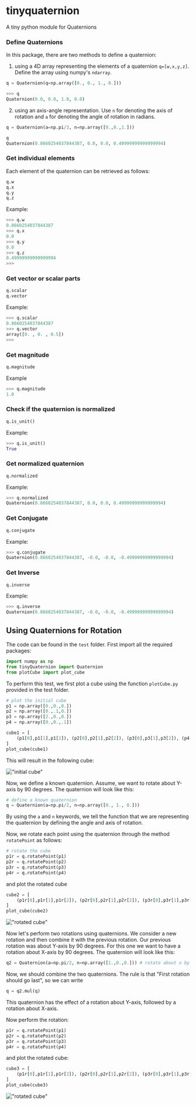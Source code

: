 # tinyquaternion
A tiny python module for Quaternions

### Define Quaternions

In this package, there are two methods to define a quaternion:

1. using a 4D array representing the elements of a quaternion `q=[w,x,y,z]`. Define the array using numpy's `ndarray`.

``` python
q = Quaternion(q=np.array([0., 0., 1., 0.]))

>>> q
Quaternion(0.0, 0.0, 1.0, 0.0)
```


2. using an axis-angle representation. Use `n` for denoting the axis of rotation and `a` for denoting the angle of rotation in radians.

``` python
q = Quaternion(a=np.pi/3, n=np.array([0.,0.,1.]))

q
Quaternion(0.8660254037844387, 0.0, 0.0, 0.49999999999999994)
```

### Get individual elements 

Each element of the quaternion can be retrieved as follows:

``` python
q.w
q.x
q.y
q.z
```
Example:

``` python
>>> q.w
0.8660254037844387
>>> q.x
0.0
>>> q.y
0.0
>>> q.z
0.49999999999999994
>>> 
```

### Get vector or scalar parts

``` python
q.scalar
q.vector
```
Example:

``` python
>>> q.scalar
0.8660254037844387
>>> q.vector
array([0. , 0. , 0.5])
>>> 
```

### Get magnitude 

``` python
q.magnitude
```

Example 

``` python
>>> q.magnitude
1.0
```

### Check if the quaternion is normalized

``` python
q.is_unit()
```

Example:

``` python
>>> q.is_unit()
True
```

### Get normalized quaternion

``` python
q.normalized
```

Example:

``` python
>>> q.normalized
Quaternion(0.8660254037844387, 0.0, 0.0, 0.49999999999999994)
```

### Get Conjugate

``` python
q.conjugate
```

Example:

``` python
>>> q.conjugate
Quaternion(0.8660254037844387, -0.0, -0.0, -0.49999999999999994)
```

### Get Inverse

``` python
q.inverse
```

Example:

``` python
>>> q.inverse
Quaternion(0.8660254037844387, -0.0, -0.0, -0.49999999999999994)
```



## Using Quaternions for Rotation

The code can be found in the `test` folder. First import all the required packages:

``` python
import numpy as np
from tinyQuaternion import Quaternion
from plotCube import plot_cube
```

To perform this test, we first plot a cube using the function `plotCube.py` provided in the test folder. 

``` python
# plot the initial cube
p1 = np.array([0.,0.,0.])
p2 = np.array([0.,.1,0.])
p3 = np.array([2.,0.,0.])
p4 = np.array([0.,0.,.1])

cube1 = [
    (p1[0],p1[1],p1[2]), (p2[0],p2[1],p2[2]), (p3[0],p3[1],p3[2]), (p4[0],p4[1],p4[2])
]
plot_cube(cube1)
```
    
This will result in the following cube:

!["initial cube"](https://github.com/rezaahmadzadeh/tinyquaternion/blob/master/tinyquaternion/test/results/Figure_1.png "initial cube")


Now, we define a known quaternion. Assume, we want to rotate about Y-axis by 90 degrees. The quaternion will look like this:

``` python
# define a known quaternion
q = Quaternion(a=np.pi/2, n=np.array([0., 1., 0.]))
```

By using the `a` and `n` keywords, we tell the function that we are representing the quaternion by defining the angle and axis of rotation.


Now, we rotate each point using the quaternion through the method `rotatePoint` as follows:

``` python
# rotate the cube
p1r = q.rotatePoint(p1)
p2r = q.rotatePoint(p2)
p3r = q.rotatePoint(p3)
p4r = q.rotatePoint(p4)
```

and plot the rotated cube 

``` python
cube2 = [
    (p1r[0],p1r[1],p1r[2]), (p2r[0],p2r[1],p2r[2]), (p3r[0],p3r[1],p3r[2]), (p4r[0],p4r[1],p4r[2])
]
plot_cube(cube2)
```

!["rotated cube"](https://github.com/rezaahmadzadeh/tinyquaternion/blob/master/tinyquaternion/test/results/Figure_2.png "rotated cube")

Now let's perform two rotations using quaternions. We consider a new rotation and then combine it with the previous rotation.
Our previous rotation was about Y-axis by 90 degrees. For this one we want to have a rotation about X-axis by 90 degrees. The quaternion will look like this:

``` python
q2 = Quaternion(a=np.pi/2, n=np.array([1.,0.,0.])) # rotate about x by 90
```

Now, we should combine the two quaternions. The rule is that "First rotation should go last", so we can write

``` python
q = q2.mul(q) 
```
This quaternion has the effect of a rotation about Y-axis, followed by a rotation about X-axis.

Now perform the rotation:

``` python
p1r = q.rotatePoint(p1)
p2r = q.rotatePoint(p2)
p3r = q.rotatePoint(p3)
p4r = q.rotatePoint(p4)
```

and plot the rotated cube:

``` python
cube3 = [
    (p1r[0],p1r[1],p1r[2]), (p2r[0],p2r[1],p2r[2]), (p3r[0],p3r[1],p3r[2]), (p4r[0],p4r[1],p4r[2])
]
plot_cube(cube3)
```

!["rotated cube"](https://github.com/rezaahmadzadeh/tinyquaternion/blob/master/tinyquaternion/test/results/Figure_3.png "multiple rotations")

